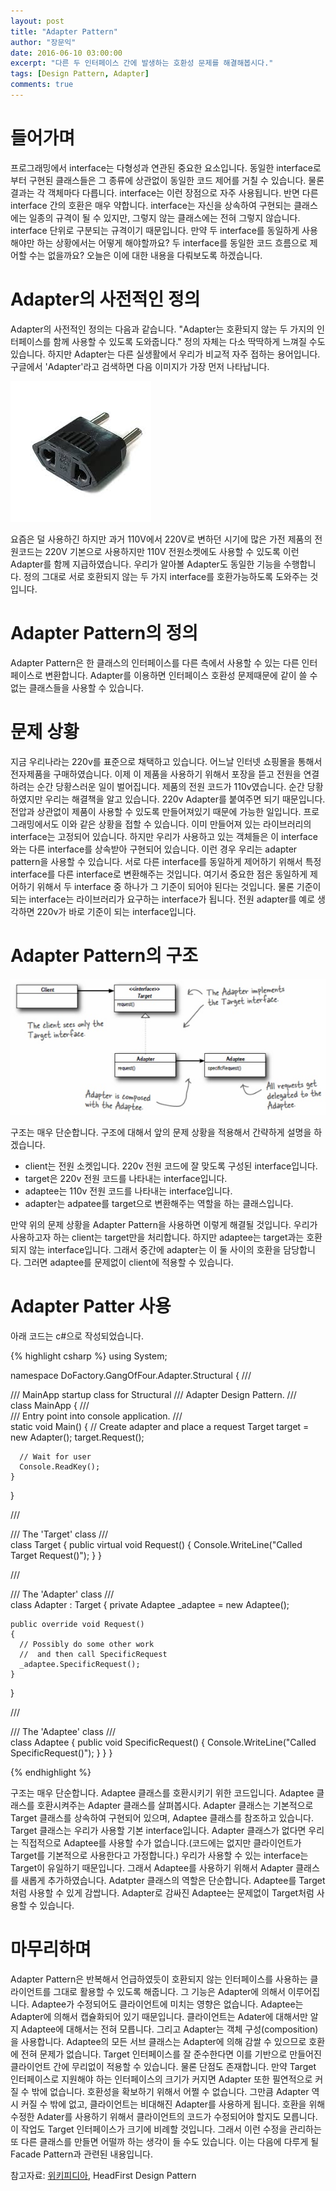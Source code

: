 ```yaml
---
layout: post
title: "Adapter Pattern"
author: "장문익"
date: 2016-06-10 03:00:00
excerpt: "다른 두 인터페이스 간에 발생하는 호환성 문제를 해결해봅시다."
tags: [Design Pattern, Adapter]
comments: true
---
```


# 들어가며

프로그래밍에서 interface는 다형성과 연관된 중요한 요소입니다. 동일한 interface로부터 구현된 클래스들은 그 종류에 상관없이 동일한 코드 제어를 거칠 수 있습니다. 물론 결과는 각 객체마다 다릅니다. interface는 이런 장점으로 자주 사용됩니다. 반면 다른 interface 간의 호환은 매우 약합니다. interface는 자신을 상속하여 구현되는 클래스에는 일종의 규격이 될 수 있지만, 그렇지 않는 클래스에는 전혀 그렇지 않습니다. interface 단위로 구분되는 규격이기 때문입니다. 만약 두 interface를 동일하게 사용해야만 하는 상황에서는 어떻게 해야할까요? 두 interface를 동일한 코드 흐름으로 제어할 수는 없을까요? 오늘은 이에 대한 내용을 다뤄보도록 하겠습니다. 

# Adapter의 사전적인 정의

Adapter의 사전적인 정의는 다음과 같습니다.
"Adapter는 호환되지 않는 두 가지의 인터페이스를 함께 사용할 수 있도록 도와줍니다."
정의 자체는 다소 딱딱하게 느껴질 수도 있습니다. 하지만 Adapter는 다른 실생활에서 우리가 비교적 자주 접하는 용어입니다. 구글에서 'Adapter'라고 검색하면 다음 이미지가 가장 먼저 나타납니다.

![Real Adapter](/assets/img/Adapter.jpeg)

요즘은 덜 사용하긴 하지만 과거 110V에서 220V로 변하던 시기에 많은 가전 제품의 전원코드는 220V 기본으로 사용하지만 110V 전원소켓에도 사용할 수 있도록 이런 Adapter를 함께 지급하였습니다. 우리가 알아볼 Adapter도 동일한 기능을 수행합니다. 정의 그대로 서로 호환되지 않는 두 가지 interface를 호환가능하도록 도와주는 것입니다.

# Adapter Pattern의 정의

Adapter Pattern은 한 클래스의 인터페이스를 다른 측에서 사용할 수 있는 다른 인터페이스로 변환합니다. Adapter를 이용하면 인터페이스 호환성 문제때문에 같이 쓸 수 없는 클래스들을 사용할 수 있습니다.

# 문제 상황

지금 우리나라는 220v를 표준으로 채택하고 있습니다. 어느날 인터넷 쇼핑몰을 통해서 전자제품을 구매하였습니다. 이제 이 제품을 사용하기 위해서 포장을 뜯고 전원을 연결하려는 순간 당황스러운 일이 벌어집니다. 제품의 전원 코드가 110v였습니다. 순간 당황하였지만 우리는 해결책을 알고 있습니다. 220v Adapter를 붙여주면 되기 때문입니다. 전압과 상관없이 제품이 사용할 수 있도록 만들어져있기 때문에 가능한 일입니다.
프로그래밍에서도 이와 같은 상황을 접할 수 있습니다. 이미 만들어져 있는 라이브러리의 interface는 고정되어 있습니다. 하지만 우리가 사용하고 있는 객체들은 이 interface와는 다른 interface를 상속받아 구현되어 있습니다. 이런 경우 우리는 adapter pattern을 사용할 수 있습니다. 서로 다른 interface를 동일하게 제어하기 위해서 특정 interface를 다른 interface로 변환해주는 것입니다. 여기서 중요한 점은 동일하게 제어하기 위해서 두 interface 중 하나가 그 기준이 되어야 된다는 것입니다. 물론 기준이 되는 interface는 라이브러리가 요구하는 interface가 됩니다. 전원 adapter를 예로 생각하면 220v가 바로 기준이 되는 interface입니다. 

# Adapter Pattern의 구조

![ObjectAdapter](/assets/img/ObjectAdapter.jpg)

구조는 매우 단순합니다. 구조에 대해서 앞의 문제 상황을 적용해서 간략하게 설명을 하겠습니다.

* client는 전원 소켓입니다. 220v 전원 코드에 잘 맞도록 구성된 interface입니다.
* target은 220v 전원 코드를 나타내는 interface입니다.
* adaptee는 110v 전원 코드를 나타내는 interface입니다.
* adapter는 adpatee를 target으로 변환해주는 역할을 하는 클래스입니다.

만약 위의 문제 상황을 Adapter Pattern을 사용하면 이렇게 해결될 것입니다. 우리가 사용하고자 하는 client는 target만을 처리합니다. 하지만 adaptee는 target과는 호환되지 않는 interface입니다. 그래서 중간에 adapter는 이 둘 사이의 호환을 담당합니다. 그러면 adaptee를 문제없이 client에 적용할 수 있습니다.

# Adapter Patter 사용

아래 코드는 c#으로 작성되었습니다.

{% highlight csharp %}
using System;

namespace DoFactory.GangOfFour.Adapter.Structural
{
  /// <summary>
  /// MainApp startup class for Structural
  /// Adapter Design Pattern.
  /// </summary>
  class MainApp
  {
    /// <summary>
    /// Entry point into console application.
    /// </summary>
    static void Main()
    {
      // Create adapter and place a request
      Target target = new Adapter();
      target.Request();
 
      // Wait for user
      Console.ReadKey();
    }
  }
 
  /// <summary>
  /// The 'Target' class
  /// </summary>
  class Target
  {
    public virtual void Request()
    {
      Console.WriteLine("Called Target Request()");
    }
  }
 
  /// <summary>
  /// The 'Adapter' class
  /// </summary>
  class Adapter : Target
  {
    private Adaptee _adaptee = new Adaptee();
 
    public override void Request()
    {
      // Possibly do some other work
      //  and then call SpecificRequest
      _adaptee.SpecificRequest();
    }
  }
 
  /// <summary>
  /// The 'Adaptee' class
  /// </summary>
  class Adaptee
  {
    public void SpecificRequest()
    {
      Console.WriteLine("Called SpecificRequest()");
    }
  }
}

{% endhighlight %}

구조는 매우 단순합니다. Adaptee 클래스를 호환시키기 위한 코드입니다. Adaptee 클래스를 호환시켜주는 Adapter 클래스를 살펴봅시다. Adapter 클래스는 기본적으로 Target 클래스를 상속하여 구현되어 있으며, Adaptee 클래스를 참조하고 있습니다. Target 클래스는 우리가 사용할 기본 interface입니다. Adapter 클래스가 없다면 우리는 직접적으로 Adaptee를 사용할 수가 없습니다.(코드에는 없지만 클라이언트가 Target를 기본적으로 사용한다고 가정합니다.) 우리가 사용할 수 있는 interface는 Target이 유일하기 때문입니다. 그래서 Adaptee를 사용하기 위해서 Adapter 클래스를 새롭게 추가하였습니다. Adatpter 클래스의 역할은 단순합니다. Adaptee를 Target처럼 사용할 수 있게 감쌉니다. Adapter로 감싸진 Adaptee는 문제없이 Target처럼 사용할 수 있습니다.

# 마무리하며

Adapter Pattern은 반복해서 언급하였듯이 호환되지 않는 인터페이스를 사용하는 클라이언트를 그대로 활용할 수 있도록 해줍니다. 그 기능은 Adapter에 의해서 이루어집니다. Adaptee가 수정되어도 클라이언트에 미치는 영향은 없습니다. Adaptee는 Adapter에 의해서 캡슐화되어 있기 때문입니다. 클라이언트는 Adater에 대해서만 알지 Adaptee에 대해서는 전혀 모릅니다. 그리고 Adapter는 객체 구성(composition)을 사용합니다. Adaptee의 모든 서브 클래스는 Adapter에 의해 감쌀 수 있으므로 호환에 전혀 문제가 없습니다. Target 인터페이스를 잘 준수한다면 이를 기반으로 만들어진 클라이언트 간에 무리없이 적용할 수 있습니다. 물론 단점도 존재합니다. 만약 Target 인터페이스로 지원해야 하는 인터페이스의 크기가 커지면 Adapter 또한 필연적으로 커질 수 밖에 없습니다. 호환성을 확보하기 위해서 어쩔 수 없습니다. 그만큼 Adapter 역시 커질 수 밖에 없고, 클라이언트는 비대해진 Adapter를 사용하게 됩니다. 호환을 위해 수정한 Adater를 사용하기 위해서 클라이언트의 코드가 수정되어야 할지도 모릅니다. 이 작업도 Target 인터페이스가 크기에 비례할 것입니다. 그래서 이런 수정을 관리하는 또 다른 클래스를 만들면 어떨까 하는 생각이 들 수도 있습니다. 이는 다음에 다루게 될 Facade Pattern과 관련된 내용입니다.

참고자료: [위키피디아](https://en.wikipedia.org/wiki/Adapter_pattern), HeadFirst Design Pattern
